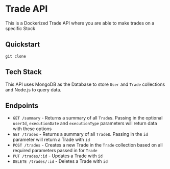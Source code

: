 # Trade API
This is a Dockerized Trade API where you are able to make trades on a specific Stock

## Quickstart
`git clone `

## Tech Stack
This API uses MongoDB as the Database to store `User` and `Trade` collections and Node.js to query data.

## Endpoints
* `GET /summary` - Returns a summary of all `Trade`s. Passing in the optional `userId`, `executionDate` and `executionType` parameters will return data with these options
* `GET /trades` - Returns a summary of all `Trade`s. Passing in the `id` parameter will return a Trade with `id`
* `POST /trades` - Creates a new Trade in the `Trade` collection based on all required parameters passed in for `Trade`
* `PUT /trades/:id` - Updates a Trade with `id`
* `DELETE /trades/:id` - Deletes a Trade with `id`

